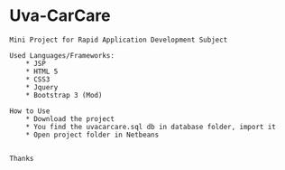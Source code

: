 # Uva-CarCare
	Mini Project for Rapid Application Development Subject
	
	Used Languages/Frameworks:
		* JSP
		* HTML 5
		* CSS3
		* Jquery
		* Bootstrap 3 (Mod)
	
	How to Use
		* Download the project
		* You find the uvacarcare.sql db in database folder, import it
		* Open project folder in Netbeans
		
	
	Thanks